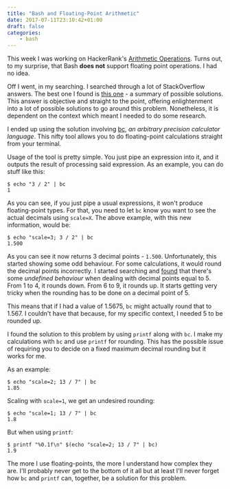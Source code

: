 ```yaml
---
title: "Bash and Floating-Point Arithmetic"
date: 2017-07-11T23:10:42+01:00
draft: false
categories:
    - bash
---
```


This week I was working on HackerRank's [Arithmetic Operations](https://www.hackerrank.com/challenges/bash-tutorials---arithmetic-operations). Turns out, to my surprise, that Bash **does not** support floating point operations. I had no idea.

Off I went, in my searching. I searched through a lot of StackOverflow answers. The best one I found is [this one](https://unix.stackexchange.com/questions/40786/how-to-do-integer-float-calculations-in-bash-or-other-languages-frameworks) - a summary of possible solutions. This answer is objective and straight to the point, offering enlightenment into a lot of possible solutions to go around this problem. Nonetheless, it is dependent on the context which meant I needed to do some research.

I ended up using the solution involving [bc](https://www.gnu.org/software/bc/manual/html_mono/bc.html), _an arbitrary precision calculator language_. This nifty tool allows you to do floating-point calculations straight from your terminal.

Usage of the tool is pretty simple. You just pipe an expression into it, and it outputs the result of processing said expression. As an example, you can do stuff like this:

```
$ echo "3 / 2" | bc
1
```

As you can see, if you just pipe a usual expressions, it won't produce floating-point types. For that, you need to let `bc` know you want to see the actual decimals using `scale=X`. The above example, with this new information, would be:

```
$ echo "scale=3; 3 / 2" | bc
1.500
```

As you can see it now returns 3 decimal points - `1.500`. Unfortunately, this started showing some odd behaviour. For some calculations, it would round the decimal points incorrectly. I started searching and [found](http://unixetc.co.uk/2014/01/19/bc-rounding-errors/) that there's some _undefined behaviour_ when dealing with decimal points equal to 5. From 1 to 4, it rounds down. From 6 to 9, it rounds up. It starts getting very tricky when the rounding has to be done on a decimal point of 5.

This means that if I had a value of 1.5675, `bc` might actually round that to 1.567. I couldn't have that because, for my specific context, I needed 5 to be rounded up.

I found the solution to this problem by using `printf` along with `bc`. I make my calculations with `bc` and use `printf` for rounding. This has the possible issue of requiring you to decide on a fixed maximum decimal rounding but it works for me.

As an example:

```
$ echo "scale=2; 13 / 7" | bc
1.85
```

Scaling with `scale=1`, we get an undesired rounding:

```
$ echo "scale=1; 13 / 7" | bc
1.8
```

But when using `printf`:

```
$ printf "%0.1f\n" $(echo "scale=2; 13 / 7" | bc)
1.9
```

The more I use floating-points, the more I understand how complex they are. I'll probably never get to the bottom of it all but at least I'll never forget how `bc` and `printf` can, together, be a solution for this problem.

